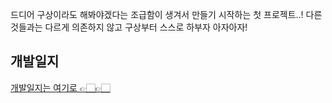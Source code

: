 드디어 구상이라도 해봐야겠다는 조급함이 생겨서 만들기 시작하는 첫 프로젝트..!
다른 것들과는 다르게 의존하지 않고 구상부터 스스로 하부자 아자아자!

## 개발일지

[개발일지는 여기로 👉🏻👉🏻](../HYUNGWON%20%E2%AD%90%EF%B8%8F/%EA%B0%9C%EB%B0%9C%20%EC%9D%BC%EC%A7%80/)

